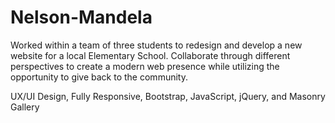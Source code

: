 # Nelson-Mandela
Worked within a team of three students to redesign and develop a new website for a local Elementary School. Collaborate through different perspectives to create a modern web presence while utilizing the opportunity to give back to the community.

UX/UI Design, Fully Responsive, Bootstrap, JavaScript, jQuery, and Masonry Gallery
